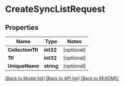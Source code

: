 # CreateSyncListRequest

## Properties
Name | Type | Notes
------------ | ------------- | -------------
**CollectionTtl** | **int32** | [optional] 
**Ttl** | **int32** | [optional] 
**UniqueName** | **string** | [optional] 

[[Back to Model list]](../README.md#documentation-for-models) [[Back to API list]](../README.md#documentation-for-api-endpoints) [[Back to README]](../README.md)


